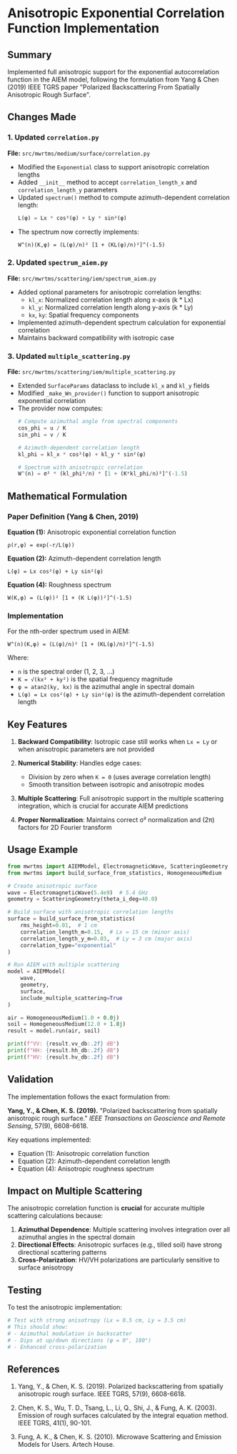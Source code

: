 # Anisotropic Exponential Correlation Function Implementation

## Summary

Implemented full anisotropic support for the exponential autocorrelation function in the AIEM model, following the formulation from Yang & Chen (2019) IEEE TGRS paper "Polarized Backscattering From Spatially Anisotropic Rough Surface".

## Changes Made

### 1. Updated `correlation.py`

**File:** `src/mwrtms/medium/surface/correlation.py`

- Modified the `Exponential` class to support anisotropic correlation lengths
- Added `__init__` method to accept `correlation_length_x` and `correlation_length_y` parameters
- Updated `spectrum()` method to compute azimuth-dependent correlation length:
  ```python
  L(φ) = Lx * cos²(φ) + Ly * sin²(φ)
  ```
- The spectrum now correctly implements:
  ```
  W^(n)(K,φ) = (L(φ)/n)² [1 + (KL(φ)/n)²]^(-1.5)
  ```

### 2. Updated `spectrum_aiem.py`

**File:** `src/mwrtms/scattering/iem/spectrum_aiem.py`

- Added optional parameters for anisotropic correlation lengths:
  - `kl_x`: Normalized correlation length along x-axis (k * Lx)
  - `kl_y`: Normalized correlation length along y-axis (k * Ly)
  - `kx`, `ky`: Spatial frequency components
- Implemented azimuth-dependent spectrum calculation for exponential correlation
- Maintains backward compatibility with isotropic case

### 3. Updated `multiple_scattering.py`

**File:** `src/mwrtms/scattering/iem/multiple_scattering.py`

- Extended `SurfaceParams` dataclass to include `kl_x` and `kl_y` fields
- Modified `_make_Wn_provider()` function to support anisotropic exponential correlation
- The provider now computes:
  ```python
  # Compute azimuthal angle from spectral components
  cos_phi = u / K
  sin_phi = v / K
  
  # Azimuth-dependent correlation length
  kl_phi = kl_x * cos²(φ) + kl_y * sin²(φ)
  
  # Spectrum with anisotropic correlation
  W^(n) = σ² * (kl_phi²/n) * [1 + (K*kl_phi/n)²]^(-1.5)
  ```

## Mathematical Formulation

### Paper Definition (Yang & Chen, 2019)

**Equation (1):** Anisotropic exponential correlation function
```
ρ(r,φ) = exp(-r/L(φ))
```

**Equation (2):** Azimuth-dependent correlation length
```
L(φ) = Lx cos²(φ) + Ly sin²(φ)
```

**Equation (4):** Roughness spectrum
```
W(K,φ) = (L(φ))² [1 + (K L(φ))²]^(-1.5)
```

### Implementation

For the nth-order spectrum used in AIEM:
```
W^(n)(K,φ) = (L(φ)/n)² [1 + (KL(φ)/n)²]^(-1.5)
```

Where:
- `n` is the spectral order (1, 2, 3, ...)
- `K = √(kx² + ky²)` is the spatial frequency magnitude
- `φ = atan2(ky, kx)` is the azimuthal angle in spectral domain
- `L(φ) = Lx cos²(φ) + Ly sin²(φ)` is the azimuth-dependent correlation length

## Key Features

1. **Backward Compatibility**: Isotropic case still works when `Lx = Ly` or when anisotropic parameters are not provided

2. **Numerical Stability**: Handles edge cases:
   - Division by zero when `K = 0` (uses average correlation length)
   - Smooth transition between isotropic and anisotropic modes

3. **Multiple Scattering**: Full anisotropic support in the multiple scattering integration, which is crucial for accurate AIEM predictions

4. **Proper Normalization**: Maintains correct σ² normalization and (2π) factors for 2D Fourier transform

## Usage Example

```python
from mwrtms import AIEMModel, ElectromagneticWave, ScatteringGeometry
from mwrtms import build_surface_from_statistics, HomogeneousMedium

# Create anisotropic surface
wave = ElectromagneticWave(5.4e9)  # 5.4 GHz
geometry = ScatteringGeometry(theta_i_deg=40.0)

# Build surface with anisotropic correlation lengths
surface = build_surface_from_statistics(
    rms_height=0.01,  # 1 cm
    correlation_length_m=0.15,  # Lx = 15 cm (minor axis)
    correlation_length_y_m=0.03,  # Ly = 3 cm (major axis)
    correlation_type="exponential"
)

# Run AIEM with multiple scattering
model = AIEMModel(
    wave, 
    geometry, 
    surface,
    include_multiple_scattering=True
)

air = HomogeneousMedium(1.0 + 0.0j)
soil = HomogeneousMedium(12.0 + 1.8j)
result = model.run(air, soil)

print(f"VV: {result.vv_db:.2f} dB")
print(f"HH: {result.hh_db:.2f} dB")
print(f"HV: {result.hv_db:.2f} dB")
```

## Validation

The implementation follows the exact formulation from:

**Yang, Y., & Chen, K. S. (2019).** "Polarized backscattering from spatially anisotropic rough surface." *IEEE Transactions on Geoscience and Remote Sensing*, 57(9), 6608-6618.

Key equations implemented:
- Equation (1): Anisotropic correlation function
- Equation (2): Azimuth-dependent correlation length
- Equation (4): Anisotropic roughness spectrum

## Impact on Multiple Scattering

The anisotropic correlation function is **crucial** for accurate multiple scattering calculations because:

1. **Azimuthal Dependence**: Multiple scattering involves integration over all azimuthal angles in the spectral domain
2. **Directional Effects**: Anisotropic surfaces (e.g., tilled soil) have strong directional scattering patterns
3. **Cross-Polarization**: HV/VH polarizations are particularly sensitive to surface anisotropy

## Testing

To test the anisotropic implementation:

```python
# Test with strong anisotropy (Lx = 0.5 cm, Ly = 3.5 cm)
# This should show:
# - Azimuthal modulation in backscatter
# - Dips at up/down directions (φ = 0°, 180°)
# - Enhanced cross-polarization
```

## References

1. Yang, Y., & Chen, K. S. (2019). Polarized backscattering from spatially anisotropic rough surface. IEEE TGRS, 57(9), 6608-6618.

2. Chen, K. S., Wu, T. D., Tsang, L., Li, Q., Shi, J., & Fung, A. K. (2003). Emission of rough surfaces calculated by the integral equation method. IEEE TGRS, 41(1), 90-101.

3. Fung, A. K., & Chen, K. S. (2010). Microwave Scattering and Emission Models for Users. Artech House.

